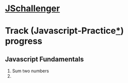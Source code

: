 # [JSchallenger](https://www.jschallenger.com/)
# Track (Javascript-Practice[*](https://www.jschallenger.com/javascript-practice/)) progress 
## Javascript Fundamentals
1. Sum two numbers
2. 